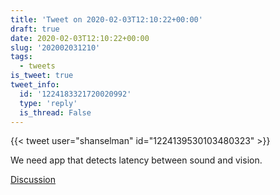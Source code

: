 ```yaml
---
title: 'Tweet on 2020-02-03T12:10:22+00:00'
draft: true
date: 2020-02-03T12:10:22+00:00
slug: '202002031210'
tags:
  - tweets
is_tweet: true
tweet_info:
  id: '1224183321720020992'
  type: 'reply'
  is_thread: False
---
```




{{< tweet user="shanselman" id="1224139530103480323" >}}

We need app that detects latency between sound and vision.

[Discussion](https://x.com/sytelus/status/1224183321720020992)
